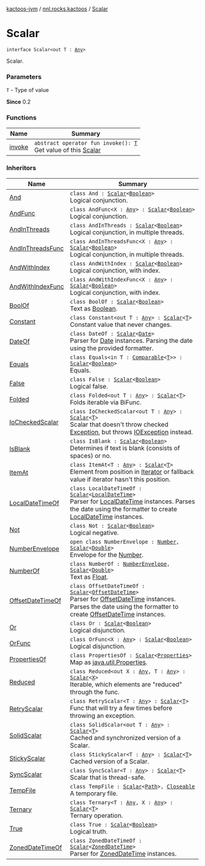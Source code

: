 [kactoos-jvm](../../index.md) / [nnl.rocks.kactoos](../index.md) / [Scalar](./index.md)

# Scalar

`interface Scalar<out T : `[`Any`](https://kotlinlang.org/api/latest/jvm/stdlib/kotlin/-any/index.html)`>`

Scalar.

### Parameters

`T` - Type of value

**Since**
0.2

### Functions

| Name | Summary |
|---|---|
| [invoke](invoke.md) | `abstract operator fun invoke(): `[`T`](index.md#T)<br>Get value of this [Scalar](./index.md) |

### Inheritors

| Name | Summary |
|---|---|
| [And](../../nnl.rocks.kactoos.scalar/-and/index.md) | `class And : `[`Scalar`](./index.md)`<`[`Boolean`](https://kotlinlang.org/api/latest/jvm/stdlib/kotlin/-boolean/index.html)`>`<br>Logical conjunction. |
| [AndFunc](../../nnl.rocks.kactoos.scalar/-and-func/index.md) | `class AndFunc<X : `[`Any`](https://kotlinlang.org/api/latest/jvm/stdlib/kotlin/-any/index.html)`> : `[`Scalar`](./index.md)`<`[`Boolean`](https://kotlinlang.org/api/latest/jvm/stdlib/kotlin/-boolean/index.html)`>`<br>Logical conjunction. |
| [AndInThreads](../../nnl.rocks.kactoos.scalar/-and-in-threads/index.md) | `class AndInThreads : `[`Scalar`](./index.md)`<`[`Boolean`](https://kotlinlang.org/api/latest/jvm/stdlib/kotlin/-boolean/index.html)`>`<br>Logical conjunction, in multiple threads. |
| [AndInThreadsFunc](../../nnl.rocks.kactoos.scalar/-and-in-threads-func/index.md) | `class AndInThreadsFunc<X : `[`Any`](https://kotlinlang.org/api/latest/jvm/stdlib/kotlin/-any/index.html)`> : `[`Scalar`](./index.md)`<`[`Boolean`](https://kotlinlang.org/api/latest/jvm/stdlib/kotlin/-boolean/index.html)`>`<br>Logical conjunction, in multiple threads. |
| [AndWithIndex](../../nnl.rocks.kactoos.scalar/-and-with-index/index.md) | `class AndWithIndex : `[`Scalar`](./index.md)`<`[`Boolean`](https://kotlinlang.org/api/latest/jvm/stdlib/kotlin/-boolean/index.html)`>`<br>Logical conjunction, with index. |
| [AndWithIndexFunc](../../nnl.rocks.kactoos.scalar/-and-with-index-func/index.md) | `class AndWithIndexFunc<X : `[`Any`](https://kotlinlang.org/api/latest/jvm/stdlib/kotlin/-any/index.html)`> : `[`Scalar`](./index.md)`<`[`Boolean`](https://kotlinlang.org/api/latest/jvm/stdlib/kotlin/-boolean/index.html)`>`<br>Logical conjunction, with index. |
| [BoolOf](../../nnl.rocks.kactoos.scalar/-bool-of/index.md) | `class BoolOf : `[`Scalar`](./index.md)`<`[`Boolean`](https://kotlinlang.org/api/latest/jvm/stdlib/kotlin/-boolean/index.html)`>`<br>Text as [Boolean](https://kotlinlang.org/api/latest/jvm/stdlib/kotlin/-boolean/index.html). |
| [Constant](../../nnl.rocks.kactoos.scalar/-constant/index.md) | `class Constant<out T : `[`Any`](https://kotlinlang.org/api/latest/jvm/stdlib/kotlin/-any/index.html)`> : `[`Scalar`](./index.md)`<`[`T`](../../nnl.rocks.kactoos.scalar/-constant/index.md#T)`>`<br>Constant value that never changes. |
| [DateOf](../../nnl.rocks.kactoos.time/-date-of/index.md) | `class DateOf : `[`Scalar`](./index.md)`<`[`Date`](http://docs.oracle.com/javase/8/docs/api/java/util/Date.html)`>`<br>Parser for [Date](http://docs.oracle.com/javase/8/docs/api/java/util/Date.html) instances. Parsing the date using the provided formatter. |
| [Equals](../../nnl.rocks.kactoos.scalar/-equals/index.md) | `class Equals<in T : `[`Comparable`](https://kotlinlang.org/api/latest/jvm/stdlib/kotlin/-comparable/index.html)`<`[`T`](../../nnl.rocks.kactoos.scalar/-equals/index.md#T)`>> : `[`Scalar`](./index.md)`<`[`Boolean`](https://kotlinlang.org/api/latest/jvm/stdlib/kotlin/-boolean/index.html)`>`<br>Equals. |
| [False](../../nnl.rocks.kactoos.scalar/-false/index.md) | `class False : `[`Scalar`](./index.md)`<`[`Boolean`](https://kotlinlang.org/api/latest/jvm/stdlib/kotlin/-boolean/index.html)`>`<br>Logical false. |
| [Folded](../../nnl.rocks.kactoos.scalar/-folded/index.md) | `class Folded<out T : `[`Any`](https://kotlinlang.org/api/latest/jvm/stdlib/kotlin/-any/index.html)`> : `[`Scalar`](./index.md)`<`[`T`](../../nnl.rocks.kactoos.scalar/-folded/index.md#T)`>`<br>Folds iterable via BiFunc. |
| [IoCheckedScalar](../../nnl.rocks.kactoos.scalar/-io-checked-scalar/index.md) | `class IoCheckedScalar<out T : `[`Any`](https://kotlinlang.org/api/latest/jvm/stdlib/kotlin/-any/index.html)`> : `[`Scalar`](./index.md)`<`[`T`](../../nnl.rocks.kactoos.scalar/-io-checked-scalar/index.md#T)`>`<br>Scalar that doesn't throw checked [Exception](https://kotlinlang.org/api/latest/jvm/stdlib/kotlin/-exception/index.html), but throws [IOException](http://docs.oracle.com/javase/8/docs/api/java/io/IOException.html) instead. |
| [IsBlank](../../nnl.rocks.kactoos.text/-is-blank/index.md) | `class IsBlank : `[`Scalar`](./index.md)`<`[`Boolean`](https://kotlinlang.org/api/latest/jvm/stdlib/kotlin/-boolean/index.html)`>`<br>Determines if text is blank (consists of spaces) or no. |
| [ItemAt](../../nnl.rocks.kactoos.scalar/-item-at/index.md) | `class ItemAt<T : `[`Any`](https://kotlinlang.org/api/latest/jvm/stdlib/kotlin/-any/index.html)`> : `[`Scalar`](./index.md)`<`[`T`](../../nnl.rocks.kactoos.scalar/-item-at/index.md#T)`>`<br>Element from position in [Iterator](https://kotlinlang.org/api/latest/jvm/stdlib/kotlin.collections/-iterator/index.html) or fallback value if iterator hasn't this position. |
| [LocalDateTimeOf](../../nnl.rocks.kactoos.time/-local-date-time-of/index.md) | `class LocalDateTimeOf : `[`Scalar`](./index.md)`<`[`LocalDateTime`](http://docs.oracle.com/javase/8/docs/api/java/time/LocalDateTime.html)`>`<br>Parser for [LocalDateTime](http://docs.oracle.com/javase/8/docs/api/java/time/LocalDateTime.html) instances. Parses the date using the formatter to create [LocalDateTime](http://docs.oracle.com/javase/8/docs/api/java/time/LocalDateTime.html) instances. |
| [Not](../../nnl.rocks.kactoos.scalar/-not/index.md) | `class Not : `[`Scalar`](./index.md)`<`[`Boolean`](https://kotlinlang.org/api/latest/jvm/stdlib/kotlin/-boolean/index.html)`>`<br>Logical negative. |
| [NumberEnvelope](../../nnl.rocks.kactoos.scalar/-number-envelope/index.md) | `open class NumberEnvelope : `[`Number`](https://kotlinlang.org/api/latest/jvm/stdlib/kotlin/-number/index.html)`, `[`Scalar`](./index.md)`<`[`Double`](https://kotlinlang.org/api/latest/jvm/stdlib/kotlin/-double/index.html)`>`<br>Envelope for the [Number](https://kotlinlang.org/api/latest/jvm/stdlib/kotlin/-number/index.html). |
| [NumberOf](../../nnl.rocks.kactoos.scalar/-number-of/index.md) | `class NumberOf : `[`NumberEnvelope`](../../nnl.rocks.kactoos.scalar/-number-envelope/index.md)`, `[`Scalar`](./index.md)`<`[`Double`](https://kotlinlang.org/api/latest/jvm/stdlib/kotlin/-double/index.html)`>`<br>Text as [Float](https://kotlinlang.org/api/latest/jvm/stdlib/kotlin/-float/index.html). |
| [OffsetDateTimeOf](../../nnl.rocks.kactoos.time/-offset-date-time-of/index.md) | `class OffsetDateTimeOf : `[`Scalar`](./index.md)`<`[`OffsetDateTime`](http://docs.oracle.com/javase/8/docs/api/java/time/OffsetDateTime.html)`>`<br>Parser for [OffsetDateTime](http://docs.oracle.com/javase/8/docs/api/java/time/OffsetDateTime.html) instances. Parses the date using the formatter to create [OffsetDateTime](http://docs.oracle.com/javase/8/docs/api/java/time/OffsetDateTime.html) instances. |
| [Or](../../nnl.rocks.kactoos.scalar/-or/index.md) | `class Or : `[`Scalar`](./index.md)`<`[`Boolean`](https://kotlinlang.org/api/latest/jvm/stdlib/kotlin/-boolean/index.html)`>`<br>Logical disjunction. |
| [OrFunc](../../nnl.rocks.kactoos.scalar/-or-func/index.md) | `class OrFunc<X : `[`Any`](https://kotlinlang.org/api/latest/jvm/stdlib/kotlin/-any/index.html)`> : `[`Scalar`](./index.md)`<`[`Boolean`](https://kotlinlang.org/api/latest/jvm/stdlib/kotlin/-boolean/index.html)`>`<br>Logical disjunction. |
| [PropertiesOf](../../nnl.rocks.kactoos.scalar/-properties-of/index.md) | `class PropertiesOf : `[`Scalar`](./index.md)`<`[`Properties`](http://docs.oracle.com/javase/8/docs/api/java/util/Properties.html)`>`<br>Map as [java.util.Properties](http://docs.oracle.com/javase/8/docs/api/java/util/Properties.html). |
| [Reduced](../../nnl.rocks.kactoos.scalar/-reduced/index.md) | `class Reduced<out X : `[`Any`](https://kotlinlang.org/api/latest/jvm/stdlib/kotlin/-any/index.html)`, T : `[`Any`](https://kotlinlang.org/api/latest/jvm/stdlib/kotlin/-any/index.html)`> : `[`Scalar`](./index.md)`<`[`X`](../../nnl.rocks.kactoos.scalar/-reduced/index.md#X)`>`<br>Iterable, which elements are "reduced" through the func. |
| [RetryScalar](../../nnl.rocks.kactoos.scalar/-retry-scalar/index.md) | `class RetryScalar<T : `[`Any`](https://kotlinlang.org/api/latest/jvm/stdlib/kotlin/-any/index.html)`> : `[`Scalar`](./index.md)`<`[`T`](../../nnl.rocks.kactoos.scalar/-retry-scalar/index.md#T)`>`<br>Func that will try a few times before throwing an exception. |
| [SolidScalar](../../nnl.rocks.kactoos.scalar/-solid-scalar/index.md) | `class SolidScalar<out T : `[`Any`](https://kotlinlang.org/api/latest/jvm/stdlib/kotlin/-any/index.html)`> : `[`Scalar`](./index.md)`<`[`T`](../../nnl.rocks.kactoos.scalar/-solid-scalar/index.md#T)`>`<br>Cached and synchronized version of a Scalar. |
| [StickyScalar](../../nnl.rocks.kactoos.scalar/-sticky-scalar/index.md) | `class StickyScalar<T : `[`Any`](https://kotlinlang.org/api/latest/jvm/stdlib/kotlin/-any/index.html)`> : `[`Scalar`](./index.md)`<`[`T`](../../nnl.rocks.kactoos.scalar/-sticky-scalar/index.md#T)`>`<br>Cached version of a Scalar. |
| [SyncScalar](../../nnl.rocks.kactoos.scalar/-sync-scalar/index.md) | `class SyncScalar<T : `[`Any`](https://kotlinlang.org/api/latest/jvm/stdlib/kotlin/-any/index.html)`> : `[`Scalar`](./index.md)`<`[`T`](../../nnl.rocks.kactoos.scalar/-sync-scalar/index.md#T)`>`<br>Scalar that is thread-safe. |
| [TempFile](../../nnl.rocks.kactoos.io/-temp-file/index.md) | `class TempFile : `[`Scalar`](./index.md)`<`[`Path`](http://docs.oracle.com/javase/8/docs/api/java/nio/file/Path.html)`>, `[`Closeable`](http://docs.oracle.com/javase/8/docs/api/java/io/Closeable.html)<br>A temporary file. |
| [Ternary](../../nnl.rocks.kactoos.scalar/-ternary/index.md) | `class Ternary<T : `[`Any`](https://kotlinlang.org/api/latest/jvm/stdlib/kotlin/-any/index.html)`, X : `[`Any`](https://kotlinlang.org/api/latest/jvm/stdlib/kotlin/-any/index.html)`> : `[`Scalar`](./index.md)`<`[`T`](../../nnl.rocks.kactoos.scalar/-ternary/index.md#T)`>`<br>Ternary operation. |
| [True](../../nnl.rocks.kactoos.scalar/-true/index.md) | `class True : `[`Scalar`](./index.md)`<`[`Boolean`](https://kotlinlang.org/api/latest/jvm/stdlib/kotlin/-boolean/index.html)`>`<br>Logical truth. |
| [ZonedDateTimeOf](../../nnl.rocks.kactoos.time/-zoned-date-time-of/index.md) | `class ZonedDateTimeOf : `[`Scalar`](./index.md)`<`[`ZonedDateTime`](http://docs.oracle.com/javase/8/docs/api/java/time/ZonedDateTime.html)`>`<br>Parser for [ZonedDateTime](http://docs.oracle.com/javase/8/docs/api/java/time/ZonedDateTime.html) instances. |
